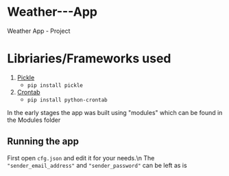 # Weather---App
Weather App - Project

# Libriaries/Frameworks used

1. [Pickle](https://docs.python.org/3/library/pickle.html)
    - `pip install pickle`
2. [Crontab](https://pypi.org/project/python-crontab/)
    - `pip install python-crontab`

In the early stages the app was built using "modules" which can be found in the Modules folder

## Running the app

First open `cfg.json` and edit it for your needs.\n
The `"sender_email_address"` and `"sender_password"` can be left as is


